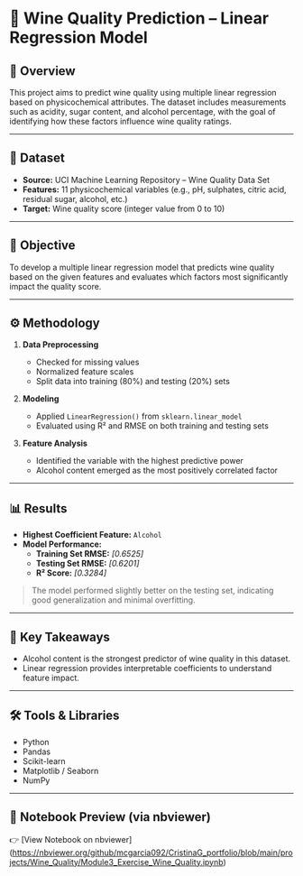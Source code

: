 # 🍷 Wine Quality Prediction – Linear Regression Model

## 📌 Overview
This project aims to predict wine quality using multiple linear regression based on physicochemical attributes. The dataset includes measurements such as acidity, sugar content, and alcohol percentage, with the goal of identifying how these factors influence wine quality ratings.

---

## 📂 Dataset

- **Source:** UCI Machine Learning Repository – Wine Quality Data Set  
- **Features:** 11 physicochemical variables (e.g., pH, sulphates, citric acid, residual sugar, alcohol, etc.)  
- **Target:** Wine quality score (integer value from 0 to 10)

---

## 🎯 Objective

To develop a multiple linear regression model that predicts wine quality based on the given features and evaluates which factors most significantly impact the quality score.

---

## ⚙️ Methodology

1. **Data Preprocessing**
   - Checked for missing values
   - Normalized feature scales
   - Split data into training (80%) and testing (20%) sets

2. **Modeling**
   - Applied `LinearRegression()` from `sklearn.linear_model`
   - Evaluated using R² and RMSE on both training and testing sets

3. **Feature Analysis**
   - Identified the variable with the highest predictive power
   - Alcohol content emerged as the most positively correlated factor

---

## 📊 Results

- **Highest Coefficient Feature:** `Alcohol`  
- **Model Performance:**
  - **Training Set RMSE:** _[0.6525]_  
  - **Testing Set RMSE:** _[0.6201]_  
  - **R² Score:** _[0.3284]_  

> The model performed slightly better on the testing set, indicating good generalization and minimal overfitting.

---

## 📎 Key Takeaways

- Alcohol content is the strongest predictor of wine quality in this dataset.
- Linear regression provides interpretable coefficients to understand feature impact.

---

## 🛠️ Tools & Libraries

- Python  
- Pandas  
- Scikit-learn  
- Matplotlib / Seaborn
- NumPy

---

## 📘 Notebook Preview (via nbviewer)

👉 [View Notebook on nbviewer]
(https://nbviewer.org/github/mcgarcia092/CristinaG_portfolio/blob/main/projects/Wine_Quality/Module3_Exercise_Wine_Quality.ipynb)



